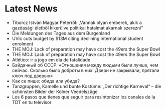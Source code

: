 # Latest News
-  Tiborcz István Magyar Péterről: „Vannak olyan emberek, akik a gazdasági életből kikerülve politikai hatalmat akarnak szerezni”
-  Die Meldungen des Tages aus dem Burgenland
-  UVic cuts budget by $13M citing declining international student enrolment
-  THE MOJ: Lack of preparation may have cost the 49ers the Super Bowl
-  THE MOJ: Lack of preparation may have cost the 49ers the Super Bowl
-  Atlético: ir a jogo em dia de fatalidade
-  Байдачный об СССР: «Отношения между людьми были лучше, чем сейчас. Сколько было доброты в них! Двери не закрывали, прятали ключ под дверью»
-  Как се пише: обида или убида?
-  Tanzgruppen, Kamelle und bunte Kostüme: „Der richtige Karneval“ – die schönsten Bilder der Kölner Veedelszüge
-  Los 6 pasos que tienes que seguir para resintonizar los canales de la TDT en tu televisor
